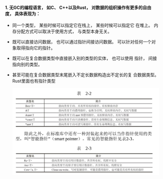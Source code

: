 #### 1. 无GC的编程语言， 如C、 C++以及Rust， 对数据的组织操作有更多的自由度， 具体表现为：

+ 同一个类型， 某些时候可以指定它在栈上， 某些时候可以指定它
在堆上。 内存分配方式可以取决于使用方式， 与类型本身无关。

+ 既可以直接访问数据， 也可以通过指针间接访问数据。 可以针对任何一个对象取得指向它的指针。

+ 既可以在复合数据类型中直接嵌入别的类型的实体， 也可以使用
指针， 间接指向别的类型。

+ 甚至可能在复合数据类型末尾嵌入不定长数据构造出不定长的复
合数据类型。
Rust里面也有指针类型

   ![avatar](../assets/zhizhen.jpg)